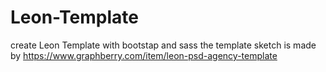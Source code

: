 # Leon-Template
create Leon Template with bootstap and sass the template sketch is made by https://www.graphberry.com/item/leon-psd-agency-template
